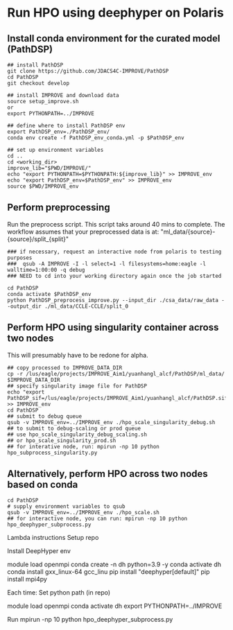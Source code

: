 # Run HPO using deephyper on Polaris

## Install conda environment for the curated model (PathDSP)
```
## install PathDSP
git clone https://github.com/JDACS4C-IMPROVE/PathDSP
cd PathDSP
git checkout develop

## install IMPROVE and download data
source setup_improve.sh
or 
export PYTHONPATH=../IMPROVE

## define where to install PathDSP env
export PathDSP_env=./PathDSP_env/
conda env create -f PathDSP_env_conda.yml -p $PathDSP_env

## set up environment variables
cd ..
cd <working_dir>
improve_lib="$PWD/IMPROVE/"
echo "export PYTHONPATH=$PYTHONPATH:${improve_lib}" >> IMPROVE_env
echo "export PathDSP_env=$PathDSP_env" >> IMPROVE_env
source $PWD/IMPROVE_env
```



## Perform preprocessing
Run the preprocess script. This script taks around 40 mins to complete.
The workflow assumes that your preprocessed data is at: "ml_data/{source}-{source}/split_{split}"

```
### if necessary, request an interactive node from polaris to testing purposes
###  qsub -A IMPROVE -I -l select=1 -l filesystems=home:eagle -l walltime=1:00:00 -q debug
### NEED to cd into your working directory again once the job started
```

```
cd PathDSP
conda activate $PathDSP_env
python PathDSP_preprocess_improve.py --input_dir ./csa_data/raw_data --output_dir ./ml_data/CCLE-CCLE/split_0
```

## Perform HPO using singularity container across two nodes
This will presumably have to be redone for alpha.

```
## copy processed to IMPROVE_DATA_DIR
cp -r /lus/eagle/projects/IMPROVE_Aim1/yuanhangl_alcf/PathDSP/ml_data/ $IMPROVE_DATA_DIR
## specify singularity image file for PathDSP
echo "export PathDSP_sif=/lus/eagle/projects/IMPROVE_Aim1/yuanhangl_alcf/PathDSP.sif" >> IMPROVE_env
cd PathDSP
## submit to debug queue
qsub -v IMPROVE_env=../IMPROVE_env ./hpo_scale_singularity_debug.sh
## to submit to debug-scaling or prod queue
## use hpo_scale_singularity_debug_scaling.sh 
## or hpo_scale_singularity_prod.sh
## for interative node, run: mpirun -np 10 python hpo_subprocess_singularity.py
```

## Alternatively, perform HPO across two nodes based on conda

```
cd PathDSP
# supply environment variables to qsub
qsub -v IMPROVE_env=../IMPROVE_env ./hpo_scale.sh
## for interactive node, you can run: mpirun -np 10 python hpo_deephyper_subprocess.py
```


Lambda instructions
Setup repo

Install DeepHyper env

module load openmpi
conda create -n dh python=3.9 -y
conda activate dh
conda install gxx_linux-64 gcc_linu
pip install "deephyper[default]"
pip install mpi4py

Each time:
Set python path (in repo)

module load openmpi 
conda activate dh
export PYTHONPATH=../IMPROVE

Run
mpirun -np 10 python hpo_deephyper_subprocess.py